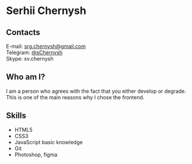 # Serhii Chernysh
## Contacts
E-mail: [srg.chernysh@gmail.com](mailto:srg.chernysh@gmail.com)  
Telegram: [@sChernysh](https://t.me/sChernysh)  
Skype: sv.chernysh  
## Who am I?
I am a person who agrees with the fact that you either develop or degrade.
This is one of the main reasons why I chose the frontend.
## Skills
* HTML5
* CSS3
* JavaScript basic knowledge
* Git
* Photoshop, figma
